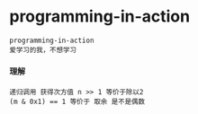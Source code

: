 # programming-in-action
```
programming-in-action
爱学习的我，不想学习
```
#### 理解
```
递归调用 获得次方值 n >> 1 等价于除以2 
(m & 0x1) == 1 等价于 取余 是不是偶数
```

